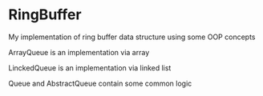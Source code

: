 # RingBuffer
My implementation of ring buffer data structure using some OOP concepts

ArrayQueue is an implementation via array

LinckedQueue is an implementation via linked list

Queue and AbstractQueue contain some common logic
